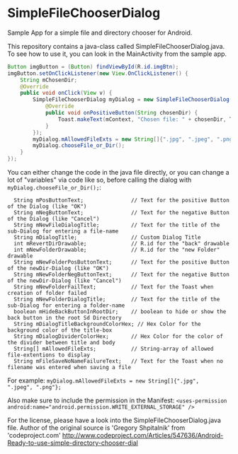 # SimpleFileChooserDialog
Sample App for a simple file and directory chooser for Android.

This repository contains a java-class called SimpleFileChooserDialog.java.
To see how to use it, you can look in the MainActivity from the sample app.
```Java
Button imgButton = (Button) findViewById(R.id.imgBtn);
imgButton.setOnClickListener(new View.OnClickListener() {
    String mChosenDir;
    @Override
    public void onClick(View v) {
        SimpleFileChooserDialog myDialog = new SimpleFileChooserDialog(mContext, SimpleFileChooserDialog.FILE_SELECT, new SimpleFileChooserDialog.SimpleFileDialogListener() {
            @Override
            public void onPositiveButton(String chosenDir) {
                Toast.makeText(mContext, "Chosen file: " + chosenDir, Toast.LENGTH_SHORT).show();
            }
        });
        myDialog.mAllowedFileExts = new String[]{".jpg", ".jpeg", ".png"};
        myDialog.chooseFile_or_Dir();
    }
});
```

You can either change the code in the java file directly, or you can change a lot of "variables" via code like so, before calling the dialog with ```myDialog.chooseFile_or_Dir();```:
```
  String mPosButtonText;               // Text for the positive Button of the Dialog (like "OK")
  String mNegButtonText;               // Text for the negative Button of the Dialog (like "Cancel")
  String mNewFileDialogTitle;          // Text for the title of the sub-Dialog for entering a file-name
  String mDialogTitle;                 // Custom Dialog Title
  int mRevertDirDrawable;              // R.id for the "back" drawable
  int mNewFolderDrawable;              // R.id for the "new Folder" drawable
  String mNewFolderPosButtonText;      // Text for the positive Button of the newDir-Dialog (like "OK")
  String mNewFolderNegButtonText;      // Text for the negative Button of the newDir-Dialog (like "Cancel")
  String mNewFolderFailText;           // Text for the Toast when creation of folder failed
  String mNewFolderDialogTitle;        // Text for the title of the sub-Dialog for entering a folder-name
  boolean mHideBackButtonInRootDir;    // boolean to hide or show the back button in the root Sd Directory
  String mDialogTitleBackgroundColorHex; // Hex Color for the background color of the title-box
  String mDialogDividerColorHex;       // Hex Color for the color of the divider between title and body
  String[] mAllowedFileExts;           // String-array of allowed file-extentions to display
  String mFileSaveNoNameFailureText;   // Text for the Toast when no filename was entered when saving a file
```
For example:  <code>myDialog.mAllowedFileExts = new String[]{".jpg", ".jpeg", ".png"};</code>

Also make sure to include the permission in the Manifest: ```<uses-permission android:name="android.permission.WRITE_EXTERNAL_STORAGE" />```


For the license, please have a look into the SimpleFileChooserDialog.java file.
Author of the original source is 'Gregory Shpitalnik' from 'codeproject.com'
http://www.codeproject.com/Articles/547636/Android-Ready-to-use-simple-directory-chooser-dial
